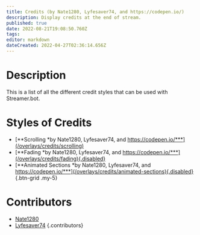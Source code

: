 ```yaml
---
title: Credits (by Nate1280, Lyfesaver74, and https://codepen.io/)
description: Display credits at the end of stream.
published: true
date: 2022-08-21T19:08:50.760Z
tags: 
editor: markdown
dateCreated: 2022-04-27T02:36:14.656Z
---
```


# Description

This is a list of all the different credit styles that can be used with Streamer.bot.

# Styles of Credits
* [**Scrolling *by Nate1280, Lyfesaver74, and https://codepen.io/***](/overlays/credits/scrolling)
* [**Fading *by Nate1280, Lyfesaver74, and https://codepen.io/***](/overlays/credits/fading){.disabled}
* [**Animated Sections *by Nate1280, Lyfesaver74, and https://codepen.io/***](/overlays/credits/animated-sections){.disabled}
{.btn-grid .my-5}

# Contributors
 - [<i class="mdi mdi-twitch"></i> Nate1280](https://www.twitch.tv/Nate1280)
 - [<i class="mdi mdi-twitch"></i> Lyfesaver74](https://www.twitch.tv/Lyfesaver74)
 {.contributors}